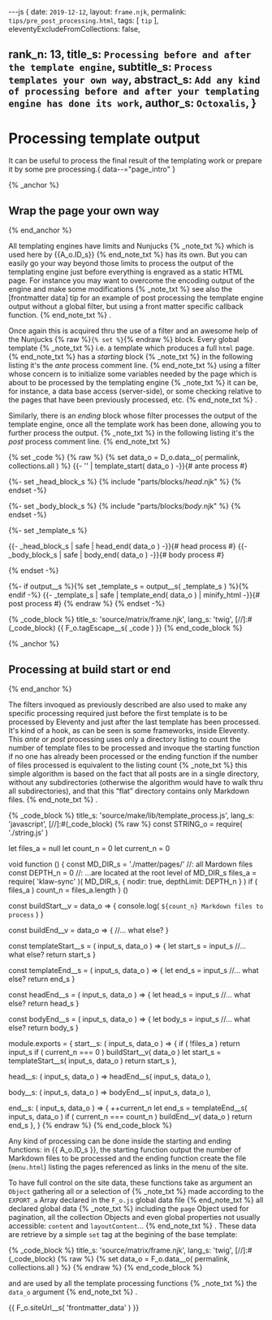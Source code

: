 ---js
{
  date:      `2019-12-12`,
  layout:    `frame.njk`,
  permalink: `tips/pre_post_processing.html`,
  tags:      [ `tip` ],
  eleventyExcludeFromCollections: false,

  rank_n:     13,
  title_s:    `Processing before and after the template engine`,
  subtitle_s: `Process templates your own way`,
  abstract_s: `Add any kind of processing before and after your templating engine has done its work`,
  author_s:   `Octoxalis`,
}
---
[comment]: # (======== Post ========)
# Processing template output

It can be useful to process the final result of the templating work or prepare it by some pre processing.{ data--="page_intro" }

{% _anchor %}
## Wrap the page your own way
{% end_anchor %}


All templating engines have limits and Nunjucks
{% _note_txt %}
which is used here by {{A_o.ID_s}}
{% end_note_txt %}
has its own. But you can easily go your way beyond those limits to process the output of the templating engine just before everything is engraved as a static HTML page.
For instance you may want to overcome the encoding output of the engine and make some modifications
{% _note_txt %}
see also the [frontmatter data] tip for an example of post processing the template engine output without a global filter, but using a front matter specific callback function.
{% end_note_txt %}
.

Once again this is acquired thru the use of a filter and an awesome help of the Nunjucks {% raw %}<code>{% set %}</code>{% endraw %} block.
Every global template
{% _note_txt %}
i.e. a template which produces a full `html` page.
{% end_note_txt %}
has a *starting* block
{% _note_txt %}
in the following listing it's the _ante_ process comment line.
{% end_note_txt %}
using a filter whose concern is to initialize some variables needed by the page which is about to be processed by the templating engine
{% _note_txt %}
it can be, for instance, a data base access (server-side), or some checking relative to the pages that have been previously processed, etc.
{% end_note_txt %}
.

Similarly, there is an *ending* block whose filter processes the output of the template engine, once all the template work has been done, allowing you to further process the output.
{% _note_txt %}
in the following listing it's the _post_ process comment line.
{% end_note_txt %}


{% set _code %}
{% raw %}
{% set data_o = D_o.data__o( permalink, collections.all ) %}
{{- '' | template_start( data_o ) -}}{# ante process #}

{%- set _head_block_s %}
{% include "parts/blocks/_head_.njk" %}
{% endset -%}

{%- set _body_block_s %}
{% include "parts/blocks/_body_.njk" %}
{% endset -%}

{%- set _template_s %}
<!doctype html><html lang="{{A_o.LANGUAGE_s}}">
{{- _head_block_s | safe | head_end( data_o ) -}}{# head process #}
{{- _body_block_s | safe | body_end( data_o ) -}}{# body process #}
</html>
{% endset -%}

{%- if output__s %}{% set _template_s = output__s( _template_s ) %}{% endif -%}
{{- _template_s | safe | template_end( data_o ) | minify_html -}}{# post process #}
{% endraw %}
{% endset -%}

{% _code_block %}
    title_s: 'source/matrix/frame.njk',
    lang_s: 'twig',
[//]:#(_code_block)
{{ F_o.tagEscape__s( _code ) }}
{% end_code_block %}


{% _anchor %}
## Processing at build start or end
{% end_anchor %}


The filters invoqued as previously described are also used to make any specific processing required just before the first template is to be processed by Eleventy and just after the last template has been processed. It's kind of a hook, as can be seen is some frameworks, inside Eleventy. This *ante* or *post* processing uses only a directory listing to count the number of template files to be processed and invoque the starting function if no one has already been processed or the ending function if the number of files processed is equivalent to the listing count
{% _note_txt %}
this simple algorithm is based on the fact that all posts are in a single directory, without any subdirectories (otherwise the algorithm would have to walk thru all subdirectories), and that this <q>flat</q> directory contains only Markdown files.
{% end_note_txt %}
.


{% _code_block %}
    title_s: 'source/make/lib/template_process.js',
    lang_s: 'javascript',
[//]:#(_code_block)
{% raw %}
const STRING_o = require( './string.js' )

let files_a       = null
let count_n       = 0
let current_n     = 0

void function ()
{
  const MD_DIR_s = './matter/pages/'    //: all Mardown files
  const DEPTH_n  = 0                    //: ...are located at the root level of MD_DIR_s
  files_a = require( 'klaw-sync' )( MD_DIR_s, { nodir: true, depthLimit: DEPTH_n } )
  if ( files_a ) count_n = files_a.length
} ()


const buildStart__v = data_o =>
{
  console.log( `${count_n} Markdown files to process` )
}

const buildEnd__v = data_o =>
{
  //... what else?
}

const templateStart__s = ( input_s, data_o ) =>
{
  let start_s = input_s
  //... what else?
  return start_s
}

const templateEnd__s = ( input_s, data_o ) =>
{
  let end_s = input_s
  //... what else?
  return end_s
}

const headEnd__s = ( input_s, data_o ) =>
{
  let head_s = input_s
  //... what else?
  return head_s
}

const bodyEnd__s = ( input_s, data_o ) =>
{
  let body_s = input_s
  //... what else?
  return body_s
}

module.exports =
{
  start__s: ( input_s, data_o ) =>
  {
    if ( !files_a ) return input_s
    if ( current_n === 0 ) buildStart__v( data_o )
    let start_s = templateStart__s( input_s, data_o )
    return start_s
  },

  head__s: ( input_s, data_o ) => headEnd__s( input_s, data_o ),

  body__s: ( input_s, data_o ) => bodyEnd__s( input_s, data_o ),

  end__s: ( input_s, data_o ) =>
  {
    ++current_n
    let end_s = templateEnd__s( input_s, data_o )
    if ( current_n === count_n ) buildEnd__v( data_o )
    return end_s
  },
}
{% endraw %}
{% end_code_block %}


Any kind of processing can be done inside the starting and ending functions: in {{ A_o.ID_s }}, the starting function output the number of Markdown files to be processed and the ending function create the file (`menu.html`) listing the pages referenced as links in the menu of the site.

To have full control on the site data, these functions take as argument an `Object` gathering all or a selection of
{% _note_txt %}
made according to the `EXPORT_a` Array declared in the `F_o.js` global data file
{% end_note_txt %}
all declared global data
{% _note_txt %}
including the `page` Object used for pagination, all the collection Objects and even global properties not usually accessible: `content` and `layoutContent`...
{% end_note_txt %}
. These data are retrieve by a simple `set` tag at the begining of the base template:

{% _code_block %}
    title_s: 'source/matrix/frame.njk',
    lang_s: 'twig',
[//]:#(_code_block)
{% raw %}
{% set data_o = F_o.data__o( permalink, collections.all ) %}
{% endraw %}
{% end_code_block %}


and are used by all the template processing functions
{% _note_txt %}
the `data_o` argument
{% end_note_txt %}
.


[comment]: # (======== Links ========)

{{ F_o.siteUrl__s( 'frontmatter_data' ) }}
